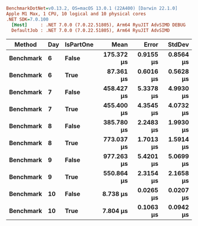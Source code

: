 ``` ini

BenchmarkDotNet=v0.13.2, OS=macOS 13.0.1 (22A400) [Darwin 22.1.0]
Apple M1 Max, 1 CPU, 10 logical and 10 physical cores
.NET SDK=7.0.100
  [Host]     : .NET 7.0.0 (7.0.22.51805), Arm64 RyuJIT AdvSIMD DEBUG
  DefaultJob : .NET 7.0.0 (7.0.22.51805), Arm64 RyuJIT AdvSIMD


```
|    Method | Day | IsPartOne |       Mean |     Error |    StdDev |
|---------- |---- |---------- |-----------:|----------:|----------:|
| **Benchmark** |   **6** |     **False** | **175.372 μs** | **0.9155 μs** | **0.8564 μs** |
| **Benchmark** |   **6** |      **True** |  **87.361 μs** | **0.6016 μs** | **0.5628 μs** |
| **Benchmark** |   **7** |     **False** | **458.427 μs** | **5.3378 μs** | **4.9930 μs** |
| **Benchmark** |   **7** |      **True** | **455.400 μs** | **4.3545 μs** | **4.0732 μs** |
| **Benchmark** |   **8** |     **False** | **385.780 μs** | **2.2483 μs** | **1.9930 μs** |
| **Benchmark** |   **8** |      **True** | **773.037 μs** | **1.7013 μs** | **1.5914 μs** |
| **Benchmark** |   **9** |     **False** | **977.263 μs** | **5.4201 μs** | **5.0699 μs** |
| **Benchmark** |   **9** |      **True** | **550.864 μs** | **2.3154 μs** | **2.1658 μs** |
| **Benchmark** |  **10** |     **False** |   **8.738 μs** | **0.0265 μs** | **0.0207 μs** |
| **Benchmark** |  **10** |      **True** |   **7.804 μs** | **0.1063 μs** | **0.0942 μs** |
